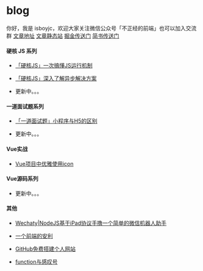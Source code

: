 # blog

你好，我是 isboyjc，欢迎大家关注微信公众号「不正经的前端」也可以加入交流群
[文章地址](https://github.com/isboyjc/blog/issues)
[文章静态站](https://isboyjc.top/blog)
[掘金传送门](https://juejin.im/user/5cdc302f6fb9a032155705c4/posts)
[简书传送门](https://www.jianshu.com/u/fe7819267ca1)


#### 硬核 JS 系列

- [「硬核JS」一次搞懂JS运行机制](https://github.com/isboyjc/blog/issues/5)

- [「硬核JS」深入了解异步解决方案](https://github.com/isboyjc/blog/issues/7)

- 更新中。。。

#### 一道面试题系列

- [「一道面试题」小程序与H5的区别](https://github.com/isboyjc/blog/issues/13)

- 更新中。。。

#### Vue实战

- [Vue项目中优雅使用icon](https://github.com/isboyjc/blog/issues/12)

#### Vue源码系列

- 更新中。。。

#### 其他

- [Wechaty|NodeJS基于iPad协议手撸一个简单的微信机器人助手](https://github.com/isboyjc/blog/issues/4)

- [一个前端的安利](https://github.com/isboyjc/blog/issues/2)

- [GitHub免费搭建个人网站](https://github.com/isboyjc/blog/issues/3)

- [function与感叹号](https://github.com/isboyjc/blog/issues/11)
